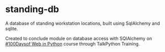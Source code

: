# standing-db

A database of standing workstation locations, built using SqlAlchemy and sqlite. 

Created to conclude module on database access with SQlAlchemy on [#100Daysof Web in Python](https://training.talkpython.fm/courses/details/100-days-of-web-in-python) course through TalkPython Training.
